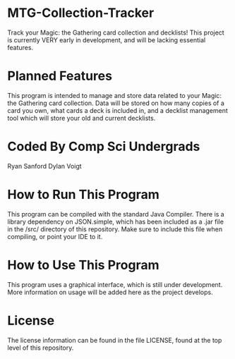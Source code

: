 # MTG-Collection-Tracker
Track your Magic: the Gathering card collection and decklists!
This project is currently VERY early in development, and will be lacking essential features.

# Planned Features
This program is intended to manage and store data related to your Magic: the Gathering card collection.
Data will be stored on how many copies of a card you own, what cards a deck is included in, and
a decklist management tool which will store your old and current decklists.

# Coded By Comp Sci Undergrads
Ryan Sanford
Dylan Voigt

# How to Run This Program
This program can be compiled with the standard Java Compiler. There is a library dependency on JSON.simple,
which has been included as a .jar file in the /src/ directory of this repository. Make sure to include this
file when compiling, or point your IDE to it.

# How to Use This Program
This program uses a graphical interface, which is still under development. More information on usage
will be added here as the project develops.

# License
The license information can be found in the file LICENSE, found at the top level of this repository.
